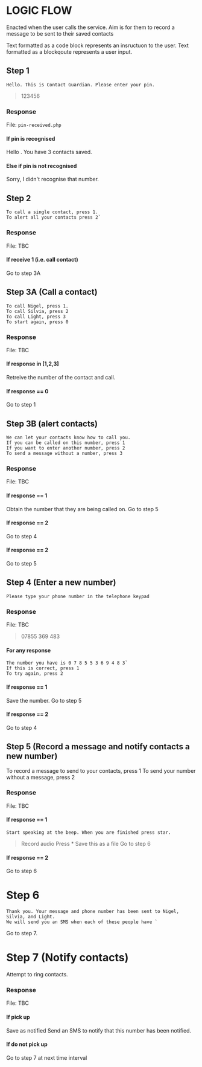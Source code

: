 # LOGIC FLOW
Enacted when the user calls the service. Aim is for them to record a message to be sent to their saved contacts

Text formatted as a code block represents an insructuon to the user.
Text formatted as a blockqoute represents a user input. 




## Step 1
`Hello. This is Contact Guardian. Please enter your pin.`
> 123456

### Response
File: `pin-received.php`

#### If pin is recognised
Hello <Username>. You have 3 contacts saved.

#### Else if pin is not recognised
Sorry, I didn't recognise that number.




## Step 2
```
To call a single contact, press 1. 
To alert all your contacts press 2`
```

### Response 
File: TBC 

#### If receive 1 (i.e. call contact)
Go to step 3A




## Step 3A (Call a contact)
```
To call Nigel, press 1. 
To call Silvia, press 2
To call Light, press 3
To start again, press 0
```
### Response 
File: TBC 

#### If response in [1,2,3]
Retreive the number of the contact and call.

#### If response == 0
Go to step 1




## Step 3B (alert contacts)

```
We can let your contacts know how to call you.
If you can be called on this number, press 1
If you want to enter another number, press 2
To send a message without a number, press 3
```

### Response 
File: TBC 

#### If response == 1
Obtain the number that they are being called on.
Go to step 5

#### If response == 2
Go to step 4

#### If response == 2
Go to step 5




## Step 4 (Enter a new number)
`Please type your phone number in the telephone keypad`

### Response 
File: TBC 

> 07855 369 483

#### For any response
```
The number you have is 0 7 8 5 5 3 6 9 4 8 3`
If this is correct, press 1
To try again, press 2
```

#### If response == 1
Save the number. 
Go to step 5

#### If response == 2
Go to step 4




## Step 5 (Record a message and notify contacts a new number)
To record a message to send to your contacts, press 1
To send your number without a message, press 2

### Response 
File: TBC 

#### If response == 1
`Start speaking at the beep. When you are finished press star.`
> Record audio
> Press *
Save this as a file
Go to step 6

#### If response == 2
Go to step 6




# Step 6
```
Thank you. Your message and phone number has been sent to Nigel, Silvia, and Light. 
We will send you an SMS when each of these people have `
```
Go to step 7.

# Step 7 (Notify contacts)
Attempt to ring contacts. 

### Response 
File: TBC

#### If pick up
Save as notified
Send an SMS to notify that this number has been notified.

#### If do not pick up
Go to step 7 at next time interval
